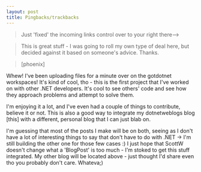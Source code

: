 ```yaml
---
layout: post
title: Pingbacks/trackbacks
---
```

>Just 'fixed' the incoming links control over to your right there--&gt;

>This is great stuff - I was going to roll my own type of deal here, but decided against it based on someone's advice. Thanks.

>\[phoenix\]

Whew! I've been uploading files for a minute over on the gotdotnet workspaces! It's kind of cool, tho - this is the first project that I've worked on with other .NET developers. It's cool to see others' code and see how they approach problems and attempt to solve them.

I'm enjoying it a lot, and I've even had a couple of things to contribute, believe it or not. This is also a good way to integrate my dotnetweblogs blog \[this\] with a different, personal blog that I can just blab on.

I'm guessing that most of the posts I make will be on both, seeing as I don't have a lot of interesting things to say that don't have to do with .NET -> I'm still building the other one for those few cases :) I just hope that ScottW doesn't change what a 'BlogPost' is too much - I'm stoked to get this stuff integrated. My other blog will be located above - just thought I'd share even tho you probably don't care. Whateva;)